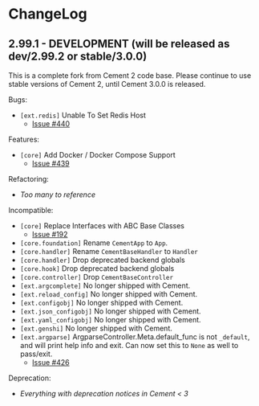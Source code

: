 # ChangeLog

## 2.99.1 - DEVELOPMENT (will be released as dev/2.99.2 or stable/3.0.0)

This is a complete fork from Cement 2 code base.  Please continue to use
stable versions of Cement 2, until Cement 3.0.0 is released.


Bugs:

- `[ext.redis]` Unable To Set Redis Host 
  - [Issue #440](https://github.com/datafolklabs/cement/issues/440)


Features:

- `[core]` Add Docker / Docker Compose Support
  - [Issue #439](https://github.com/datafolklabs/cement/issues/439)


Refactoring:

- *Too many to reference*


Incompatible:

- `[core]` Replace Interfaces with ABC Base Classes
  - [Issue #192](https://github.com/datafolklabs/cement/issues/192)
- `[core.foundation]` Rename `CementApp` to `App`.
- `[core.handler]` Rename `CementBaseHandler` to `Handler`
- `[core.handler]` Drop deprecated backend globals
- `[core.hook]` Drop deprecated backend globals
- `[core.controller]` Drop `CementBaseController`
- `[ext.argcomplete]` No longer shipped with Cement.
- `[ext.reload_config]` No longer shipped with Cement.
- `[ext.configobj]` No longer shipped with Cement.
- `[ext.json_configobj]` No longer shipped with Cement.
- `[ext.yaml_configobj]` No longer shipped with Cement.
- `[ext.genshi]` No longer shipped with Cement.
- `[ext.argparse]` ArgparseController.Meta.default_func is not `_default`, and
  will print help info and exit.  Can now set this to `None` as well to
  pass/exit.
  - [Issue #426](https://github.com/datafolklabs/cement/issues/426)


Deprecation:

* *Everything with deprecation notices in Cement < 3*


